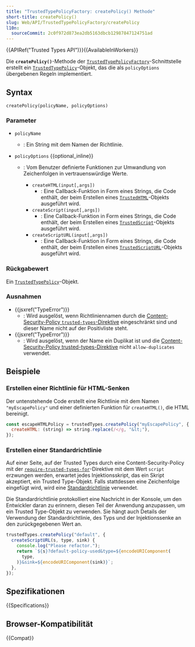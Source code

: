 ```yaml
---
title: "TrustedTypePolicyFactory: createPolicy() Methode"
short-title: createPolicy()
slug: Web/API/TrustedTypePolicyFactory/createPolicy
l10n:
  sourceCommit: 2c0f972d873ea2db5163dbcb12987847124751ad
---
```


{{APIRef("Trusted Types API")}}{{AvailableInWorkers}}

Die **`createPolicy()`**-Methode der [`TrustedTypePolicyFactory`](/de/docs/Web/API/TrustedTypePolicyFactory)-Schnittstelle erstellt ein [`TrustedTypePolicy`](/de/docs/Web/API/TrustedTypePolicy)-Objekt, das die als `policyOptions` übergebenen Regeln implementiert.

## Syntax

```js-nolint
createPolicy(policyName, policyOptions)
```

### Parameter

- `policyName`
  - : Ein String mit dem Namen der Richtlinie.
- `policyOptions` {{optional_inline}}

  - : Vom Benutzer definierte Funktionen zur Umwandlung von Zeichenfolgen in vertrauenswürdige Werte.

    - `createHTML(input[,args])`
      - : Eine Callback-Funktion in Form eines Strings, die Code enthält, der beim Erstellen eines [`TrustedHTML`](/de/docs/Web/API/TrustedHTML)-Objekts ausgeführt wird.
    - `createScript(input[,args])`
      - : Eine Callback-Funktion in Form eines Strings, die Code enthält, der beim Erstellen eines [`TrustedScript`](/de/docs/Web/API/TrustedScript)-Objekts ausgeführt wird.
    - `createScriptURL(input[,args])`
      - : Eine Callback-Funktion in Form eines Strings, die Code enthält, der beim Erstellen eines [`TrustedScriptURL`](/de/docs/Web/API/TrustedScriptURL)-Objekts ausgeführt wird.

### Rückgabewert

Ein [`TrustedTypePolicy`](/de/docs/Web/API/TrustedTypePolicy)-Objekt.

### Ausnahmen

- {{jsxref("TypeError")}}
  - : Wird ausgelöst, wenn Richtliniennamen durch die [Content-Security-Policy `trusted-types`-Direktive](/de/docs/Web/HTTP/Reference/Headers/Content-Security-Policy/trusted-types) eingeschränkt sind und dieser Name nicht auf der Positivliste steht.
- {{jsxref("TypeError")}}
  - : Wird ausgelöst, wenn der Name ein Duplikat ist und die [Content-Security-Policy trusted-types-Direktive](/de/docs/Web/HTTP/Reference/Headers/Content-Security-Policy/trusted-types) nicht `allow-duplicates` verwendet.

## Beispiele

### Erstellen einer Richtlinie für HTML-Senken

Der untenstehende Code erstellt eine Richtlinie mit dem Namen `"myEscapePolicy"` und einer definierten Funktion für `createHTML()`, die HTML bereinigt.

```js
const escapeHTMLPolicy = trustedTypes.createPolicy("myEscapePolicy", {
  createHTML: (string) => string.replace(/</g, "&lt;"),
});
```

### Erstellen einer Standardrichtlinie

Auf einer Seite, auf der Trusted Types durch eine Content-Security-Policy mit der [`require-trusted-types-for`](/de/docs/Web/HTTP/Reference/Headers/Content-Security-Policy/require-trusted-types-for)-Direktive mit dem Wert `script` erzwungen werden, erwartet jedes Injektionsskript, das ein Skript akzeptiert, ein Trusted Type-Objekt. Falls stattdessen eine Zeichenfolge eingefügt wird, wird eine [Standardrichtlinie](/de/docs/Web/API/Trusted_Types_API#the_default_policy) verwendet.

Die Standardrichtlinie protokolliert eine Nachricht in der Konsole, um den Entwickler daran zu erinnern, diesen Teil der Anwendung anzupassen, um ein Trusted Type-Objekt zu verwenden. Sie hängt auch Details der Verwendung der Standardrichtlinie, des Typs und der Injektionssenke an den zurückgegebenen Wert an.

```js
trustedTypes.createPolicy("default", {
  createScriptURL(s, type, sink) {
    console.log("Please refactor.");
    return `${s}?default-policy-used&type=${encodeURIComponent(
      type,
    )}&sink=${encodeURIComponent(sink)}`;
  },
});
```

## Spezifikationen

{{Specifications}}

## Browser-Kompatibilität

{{Compat}}
